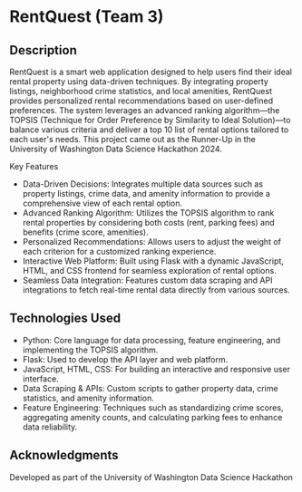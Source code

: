 # RentQuest (Team 3)

## Description

RentQuest is a smart web application designed to help users find their ideal rental property using data-driven techniques. By integrating property listings, neighborhood crime statistics, and local amenities, RentQuest provides personalized rental recommendations based on user-defined preferences. The system leverages an advanced ranking algorithm—the TOPSIS (Technique for Order Preference by Similarity to Ideal Solution)—to balance various criteria and deliver a top 10 list of rental options tailored to each user's needs. This project came out as the Runner-Up in the University of Washington Data Science Hackathon 2024.

Key Features

- Data-Driven Decisions: Integrates multiple data sources such as property listings, crime data, and amenity information to provide a comprehensive view of each rental option.
- Advanced Ranking Algorithm: Utilizes the TOPSIS algorithm to rank rental properties by considering both costs (rent, parking fees) and benefits (crime score, amenities).
- Personalized Recommendations: Allows users to adjust the weight of each criterion for a customized ranking experience.
- Interactive Web Platform: Built using Flask with a dynamic JavaScript, HTML, and CSS frontend for seamless exploration of rental options.
- Seamless Data Integration: Features custom data scraping and API integrations to fetch real-time rental data directly from various sources.

## Technologies Used

- Python: Core language for data processing, feature engineering, and implementing the TOPSIS algorithm.
- Flask: Used to develop the API layer and web platform.
- JavaScript, HTML, CSS: For building an interactive and responsive user interface.
- Data Scraping & APIs: Custom scripts to gather property data, crime statistics, and amenity information.
- Feature Engineering: Techniques such as standardizing crime scores, aggregating amenity counts, and calculating parking fees to enhance data reliability.

## Acknowledgments

Developed as part of the University of Washington Data Science Hackathon




